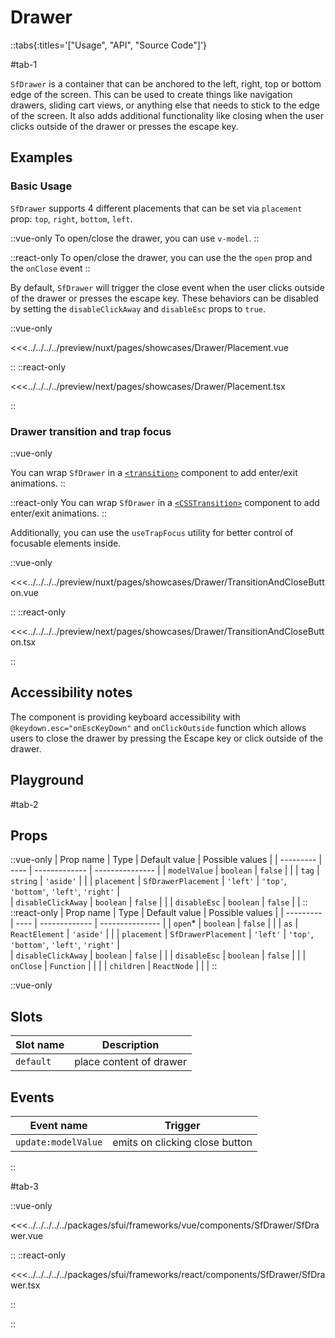 # Drawer


::tabs{:titles='["Usage", "API", "Source Code"]'}

#tab-1

`SfDrawer` is a container that can be anchored to the left, right, top or bottom edge of the screen. This can be used to create things like navigation drawers, sliding cart views, or anything else that needs to stick to the edge of the screen. It also adds additional functionality like closing when the user clicks outside of the drawer or presses the escape key.

## Examples

### Basic Usage

`SfDrawer` supports 4 different placements that can be set via `placement` prop: `top`, `right`, `bottom`, `left`. 

::vue-only
To open/close the drawer, you can use `v-model`.
::

::react-only
To open/close the drawer, you can use the the `open` prop and the `onClose` event
::

By default, `SfDrawer` will trigger the close event when the user clicks outside of the drawer or presses the escape key. These behaviors can be disabled by setting the `disableClickAway` and `disableEsc` props to `true`.

<Showcase showcase-name="Drawer/Placement" style="min-height:400px">

::vue-only

<<<../../../../preview/nuxt/pages/showcases/Drawer/Placement.vue

::
::react-only

<<<../../../../preview/next/pages/showcases/Drawer/Placement.tsx

::

</Showcase>

### Drawer transition and trap focus

::vue-only

You can wrap `SfDrawer` in a [`<transition>`](https://vuejs.org/guide/built-ins/transition.html#the-transition-component) component to add enter/exit animations. 
::

::react-only
You can wrap `SfDrawer` in a [`<CSSTransition>`](https://reactcommunity.org/react-transition-group/css-transition) component to add enter/exit animations. 
::

Additionally, you can use the `useTrapFocus` utility for better control of focusable elements inside.

<Showcase showcase-name="Drawer/TransitionAndCloseButton" style="min-height: 400px;" no-scale>

::vue-only

<<<../../../../preview/nuxt/pages/showcases/Drawer/TransitionAndCloseButton.vue

::
::react-only

<<<../../../../preview/next/pages/showcases/Drawer/TransitionAndCloseButton.tsx

::
</Showcase>

## Accessibility notes

The component is providing keyboard accessibility with `@keydown.esc="onEscKeyDown"` and `onClickOutside` function which allows users to close the drawer by pressing the Escape key or click outside of the drawer.

## Playground

<Generate style="height: 600px"/>

#tab-2

## Props


::vue-only
| Prop name | Type | Default value | Possible values |
| --------- | ---- | ------------- | --------------- |
| `modelValue` | `boolean` | `false` | |
| `tag` | `string` | `'aside'` | |
| `placement` | `SfDrawerPlacement` | `'left'` | `'top'`, `'bottom'`, `'left'`, `'right'` |  
| `disableClickAway` | `boolean` | `false` | |
| `disableEsc` | `boolean` | `false` | |
::
::react-only
| Prop name | Type | Default value | Possible values |
| --------- | ---- | ------------- | --------------- |
| `open`\* | `boolean` | `false` | |
| `as` | `ReactElement` | `'aside'` | |
| `placement` | `SfDrawerPlacement` | `'left'` | `'top'`, `'bottom'`, `'left'`, `'right'` |  
| `disableClickAway` | `boolean` | `false` | |
| `disableEsc` | `boolean` | `false` | |
| `onClose` | `Function` | | |
| `children` | `ReactNode` | | |
::

::vue-only

## Slots

| Slot name | Description             |
| --------- | ----------------------- |
| `default` | place content of drawer |

## Events

| Event name          | Trigger                        |
| ------------------- | ------------------------------ |
| `update:modelValue` | emits on clicking close button |

::

#tab-3

::vue-only

<<<../../../../../packages/sfui/frameworks/vue/components/SfDrawer/SfDrawer.vue

::
::react-only

<<<../../../../../packages/sfui/frameworks/react/components/SfDrawer/SfDrawer.tsx

::

::
